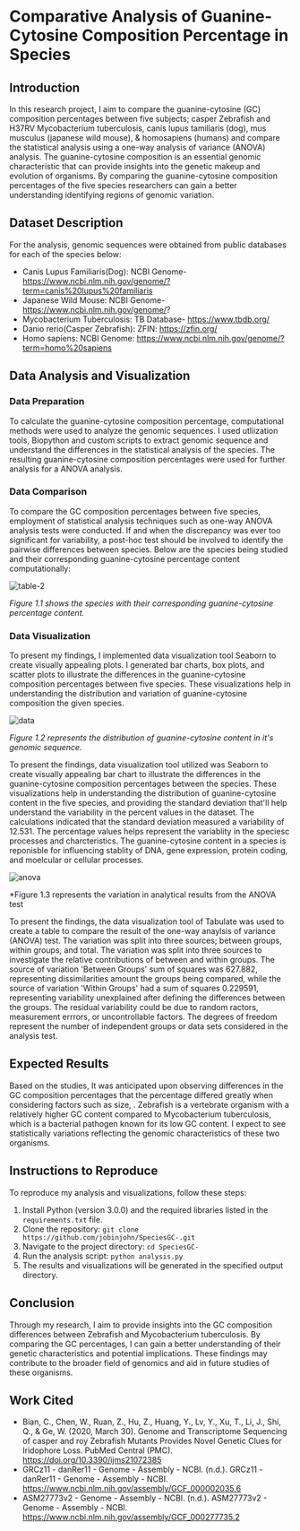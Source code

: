 # Comparative Analysis of Guanine-Cytosine Composition Percentage in Species

## Introduction
In this research project, I aim to compare the guanine-cytosine (GC) composition percentages between five subjects; casper Zebrafish and H37RV Mycobacterium tuberculosis, canis lupus tamiliaris (dog), mus musculus (japanese wild mouse), & homosapiens (humans) and compare the statistical analysis using a one-way analysis of variance (ANOVA) analysis. The guanine-cytosine composition is an essential genomic characteristic that can provide insights into the genetic makeup and evolution of organisms. By comparing the guanine-cytosine composition percentages of the five species researchers can gain a better understanding identifying regions of genomic variation.

## Dataset Description
For the analysis, genomic sequences were obtained from public databases for each of the species below:
* Canis Lupus Familiaris(Dog): NCBI Genome- https://www.ncbi.nlm.nih.gov/genome/?term=canis%20lupus%20familiaris
* Japanese Wild Mouse: NCBI Genome- https://www.ncbi.nlm.nih.gov/genome/?
* Mycobacterium Tuberculosis: TB Database- https://www.tbdb.org/
* Danio rerio(Casper Zebrafish): ZFIN: https://zfin.org/
* Homo sapiens: NCBI Genome: https://www.ncbi.nlm.nih.gov/genome/?term=homo%20sapiens

## Data Analysis and Visualization
### Data Preparation
To calculate the guanine-cytosine composition percentage, computational methods were used to analyze the genomic sequences. I used utliization tools, Biopython and custom scripts to extract genomic sequence and understand the differences in the statistical analysis of the species. The resulting guanine-cytosine composition percentages were used for further analysis for a ANOVA analysis.

### Data Comparison
To compare the GC composition percentages between five species, employment of statistical analysis techniques such as one-way ANOVA analysis tests were conducted. If and when the discrepancy was ever too significant for variability, a post-hoc test should be involved to identify the pairwise differences between species. Below are the species being studied and their corresponding guanine-cytosine percentage content computationally:

![table-2](https://github.com/JobinJohn24/SpeciesGC-/assets/63524391/232350f9-07a2-44a2-bed6-cfd7bd3d8bf7)

*Figure 1.1 shows the species with their corresponding guanine-cytosine percentage content.*

### Data Visualization
To present my findings, I implemented data visualization tool Seaborn to create visually appealing plots. I generated bar charts, box plots, and scatter plots to illustrate the differences in the guanine-cytosine composition percentages between five species. These visualizations help in understanding the distribution and variation of guanine-cytosine composition the given species.

![data](https://github.com/JobinJohn24/SpeciesGC-/assets/63524391/dfcd7428-56dc-41db-99e4-05ca642052e3)

*Figure 1.2 represents the distribution of guanine-cytosine content in it's genomic sequence.*


To present the findings, data visualization tool utilized was Seaborn to create visually appealing bar chart to illustrate the differences in the guanine-cytosine composition percentages between the species. These visualizations help in understanding the distribution of guanine-cytosine content in the five species, and providing the standard deviation that'll help understand the variability in the percent values in the dataset. The calculations indicated that the standard deviation measured a variability of 12.531. The percentage values helps represent the variablity in the speciesc processes and charcteristics. The guanine-cytosine content in a species is reponisble for influencing stablity of DNA, gene expression, protein coding, and moelcular or cellular processes. 

![anova](https://github.com/JobinJohn24/SpeciesGC-/assets/63524391/643aac97-c21b-4be8-a41a-93322e8b23d2)

*Figure 1.3 represents the variation in analytical results from the ANOVA test

To present the findings, the data visualization tool of Tabulate was used to create a table to compare the result of the one-way anaylsis of variance (ANOVA) test. The variation was split into three sources; between groups, within groups, and total. The variation was split into three sources to investigate the relative contributions of between and within groups. The source of variation 'Between Groups' sum of squares was 627.882, representing dissimilarities amount the groups being compared, while the source of variation 'Within Groups' had a sum of squares 0.229591, representing variability unexplained after defining the differences between the groups. The residual variability could be due to random ractors, measurement errrors, or uncontrollable factors. The degrees of freedom represent the number of independent groups or data sets considered in the analysis test.


## Expected Results
Based on the studies, It was anticipated upon observing differences in the GC composition percentages that the percentage differed greatly when considering factors such as size, . Zebrafish is a vertebrate organism with a relatively higher GC content compared to Mycobacterium tuberculosis, which is a bacterial pathogen known for its low GC content. I expect to see statistically variations reflecting the genomic characteristics of these two organisms.

## Instructions to Reproduce
To reproduce my analysis and visualizations, follow these steps:
1. Install Python (version 3.0.0) and the required libraries listed in the `requirements.txt` file.
2. Clone the repository: `git clone https://github.com/jobinjohn/SpeciesGC-.git`
3. Navigate to the project directory: `cd SpeciesGC-`
4. Run the analysis script: `python analysis.py`
5. The results and visualizations will be generated in the specified output directory.

## Conclusion
Through my research, I aim to provide insights into the GC composition differences between Zebrafish and Mycobacterium tuberculosis. By comparing the GC percentages, I can gain a better understanding of their genetic characteristics and potential implications. These findings may contribute to the broader field of genomics and aid in future studies of these organisms.

## Work Cited
* Bian, C., Chen, W., Ruan, Z., Hu, Z., Huang, Y., Lv, Y., Xu, T., Li, J., Shi, Q., & Ge, W. (2020, March 30). Genome and Transcriptome Sequencing of casper and roy Zebrafish Mutants Provides Novel Genetic Clues for Iridophore Loss. PubMed Central (PMC). https://doi.org/10.3390/ijms21072385
* GRCz11 - danRer11 - Genome - Assembly - NCBI. (n.d.). GRCz11 - danRer11 - Genome - Assembly - NCBI. https://www.ncbi.nlm.nih.gov/assembly/GCF_000002035.6
* ASM27773v2 - Genome - Assembly - NCBI. (n.d.). ASM27773v2 - Genome - Assembly - NCBI. https://www.ncbi.nlm.nih.gov/assembly/GCF_000277735.2

